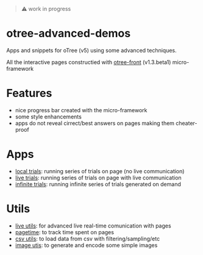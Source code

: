 > :warning: work in progress

# otree-advanced-demos

Apps and snippets for oTree (v5) using some advanced techniques.

All the interactive pages constructied with [otree-front](https://github.com/qwiglydee/otree-front) (v1.3.beta1) micro-framework

# Features

- nice progress bar created with the micro-framework
- some style enhancements
- apps do not reveal cirrect/best answers on pages making them cheater-proof

# Apps

- [local trials](trials_local): running series of trials on page (no live communication)
- [live trials](trials_live): running series of trials on page with live communication
- [infinite trials](trials_infinite): running infinite series of trials generated on demand

# Utils

- [live utils](utils/live_utils.py): for advanced live real-time comunication with pages
- [pagetime](utils/pagetime.py): to track time spent on pages
- [csv utils](utils/csv_utils.py): to load data from csv with filtering/sampling/etc
- [image utis](utils/image_utils.py): to generate and encode some simple images
